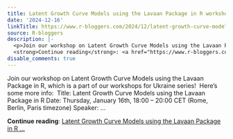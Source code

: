 ```yaml
---
title: Latent Growth Curve Models using the Lavaan Package in R workshop
date: '2024-12-16'
linkTitle: https://www.r-bloggers.com/2024/12/latent-growth-curve-models-using-the-lavaan-package-in-r-workshop/
source: R-bloggers
description: |-
  <p>Join our workshop on Latent Growth Curve Models using the Lavaan Package in R, which is a part of our workshops for Ukraine series!  Here’s some more info:  Title: Latent Growth Curve Models using the Lavaan Package in R Date: Thursday, January 16th, 18:00 – 20:00 CET (Rome, Berlin, Paris timezone) Speaker: ...</p>
  <strong>Continue reading</strong>: <a href="https://www.r-bloggers.com/2024/12/latent-growth-curve-models-using-the-lavaan-package-in-r-workshop/">Latent Growth Curve Models using the Lavaan Package in R ...
disable_comments: true
---
```

<p>Join our workshop on Latent Growth Curve Models using the Lavaan Package in R, which is a part of our workshops for Ukraine series!  Here’s some more info:  Title: Latent Growth Curve Models using the Lavaan Package in R Date: Thursday, January 16th, 18:00 – 20:00 CET (Rome, Berlin, Paris timezone) Speaker: ...</p>
<strong>Continue reading</strong>: <a href="https://www.r-bloggers.com/2024/12/latent-growth-curve-models-using-the-lavaan-package-in-r-workshop/">Latent Growth Curve Models using the Lavaan Package in R ...